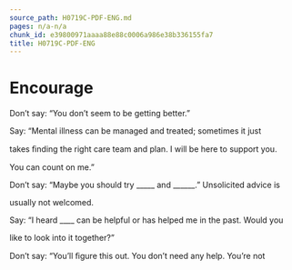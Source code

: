 ```yaml
---
source_path: H0719C-PDF-ENG.md
pages: n/a-n/a
chunk_id: e39800971aaaa88e88c0006a986e38b336155fa7
title: H0719C-PDF-ENG
---
```

# Encourage

Don’t say: “You don’t seem to be getting better.”

Say: “Mental illness can be managed and treated; sometimes it just

takes ﬁnding the right care team and plan. I will be here to support you.

You can count on me.”

Don’t say: “Maybe you should try _____ and ______.” Unsolicited advice is

usually not welcomed.

Say: “I heard ____ can be helpful or has helped me in the past. Would you

like to look into it together?”

Don’t say: “You’ll ﬁgure this out. You don’t need any help. You’re not
